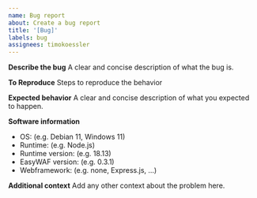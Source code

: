 ```yaml
---
name: Bug report
about: Create a bug report
title: '[Bug]'
labels: bug
assignees: timokoessler
---
```


**Describe the bug**
A clear and concise description of what the bug is.

**To Reproduce**
Steps to reproduce the behavior

**Expected behavior**
A clear and concise description of what you expected to happen.

**Software information**

-   OS: (e.g. Debian 11, Windows 11)
-   Runtime: (e.g. Node.js)
-   Runtime version: (e.g. 18.13)
-   EasyWAF version: (e.g. 0.3.1)
-   Webframework: (e.g. none, Express.js, ...)

**Additional context**
Add any other context about the problem here.
